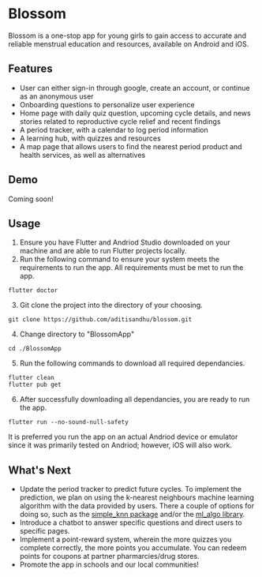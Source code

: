 # Blossom

Blossom is a one-stop app for young girls to gain access to accurate and reliable menstrual education and resources, available on Android and iOS. 

## Features

- User can either sign-in through google, create an account, or continue as an anonymous user
- Onboarding questions to personalize user experience
- Home page with daily quiz question, upcoming cycle details, and news stories related to reproductive cycle relief and recent findings 
- A period tracker, with a calendar to log period information
- A learning hub, with quizzes and resources
- A map page that allows users to find the nearest period product and health services, as well as alternatives

## Demo

Coming soon!

## Usage
1. Ensure you have Flutter and Andriod Studio downloaded on your machine and are able to run Flutter projects locally.
2. Run the following command to ensure your system meets the requirements to run the app. All requirements must be met to run the app.
```
flutter doctor
```
3. Git clone the project into the directory of your choosing.
```
git clone https://github.com/aditisandhu/blossom.git
```
4. Change directory to "BlossomApp"
```
cd ./BlossomApp
```
5. Run the following commands to download all required dependancies.
```
flutter clean
flutter pub get
```
6. After successfully downloading all dependancies, you are ready to run the app. 
```
flutter run --no-sound-null-safety
```
It is preferred you run the app on an actual Andriod device or emulator since it was primarily tested on Andriod; however, iOS will also work.

## What's Next

- Update the period tracker to predict future cycles. To implement the prediction, we plan on using the k-nearest neighbours machine learning algorithm with the data provided by users. There a couple of options for doing so, such as the [simple_knn package]( https://pub.dev/packages/simple_knn) and/or the [ml_algo library](https://pub.dev/packages/ml_algo).
- Introduce a chatbot to answer specific questions and direct users to specific pages.
- Implement a point-reward system, wherein the more quizzes you complete correctly, the more points you accumulate. You can redeem points for coupons at partner pharmarcies/drug stores.
- Promote the app in schools and our local communities!
